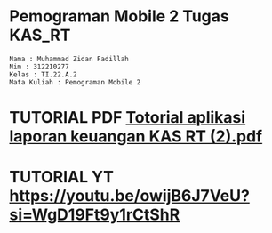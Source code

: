 # Pemograman Mobile 2 Tugas KAS_RT

```
Nama : Muhammad Zidan Fadillah
Nim : 312210277
Kelas : TI.22.A.2
Mata Kuliah : Pemograman Mobile 2
```
# TUTORIAL PDF [Totorial aplikasi laporan keuangan KAS RT (2).pdf](https://github.com/muhammadzidanfadilah/Pemograman_Mobile_2_Tugas_Ke_2_KAS_RT/files/15428093/Totorial.aplikasi.laporan.keuangan.KAS.RT.2.pdf)

# TUTORIAL YT https://youtu.be/owijB6J7VeU?si=WgD19Ft9y1rCtShR
